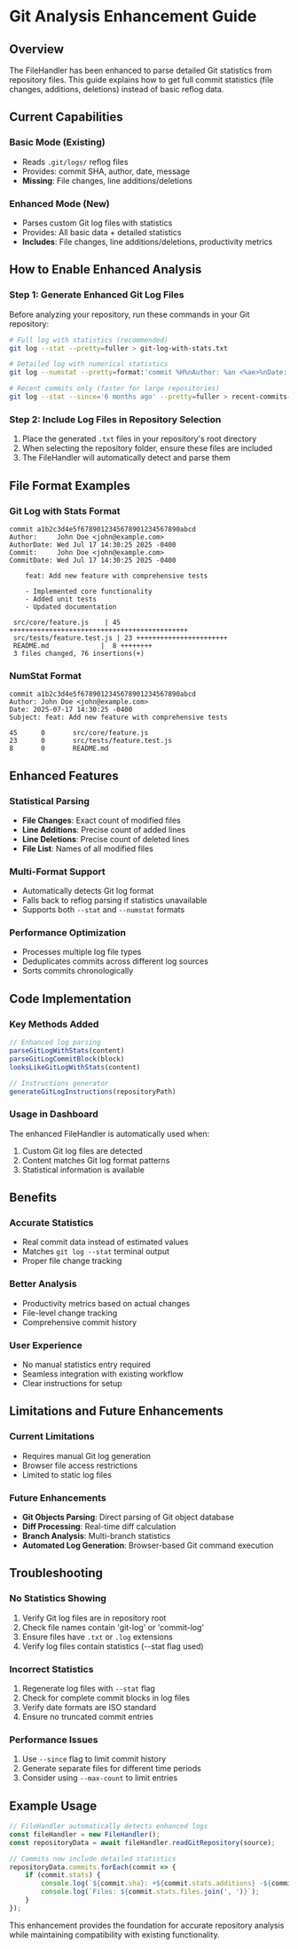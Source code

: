 # Git Analysis Enhancement Guide

## Overview

The FileHandler has been enhanced to parse detailed Git statistics from repository files. This guide explains how to get full commit statistics (file changes, additions, deletions) instead of basic reflog data.

## Current Capabilities

### Basic Mode (Existing)
- Reads `.git/logs/` reflog files
- Provides: commit SHA, author, date, message
- **Missing**: File changes, line additions/deletions

### Enhanced Mode (New)
- Parses custom Git log files with statistics
- Provides: All basic data + detailed statistics
- **Includes**: File changes, line additions/deletions, productivity metrics

## How to Enable Enhanced Analysis

### Step 1: Generate Enhanced Git Log Files

Before analyzing your repository, run these commands in your Git repository:

```bash
# Full log with statistics (recommended)
git log --stat --pretty=fuller > git-log-with-stats.txt

# Detailed log with numerical statistics
git log --numstat --pretty=format:'commit %H%nAuthor: %an <%ae>%nDate: %ad%nSubject: %s%n%n%b%n' --date=iso > git-log-detailed.txt

# Recent commits only (faster for large repositories)
git log --stat --since='6 months ago' --pretty=fuller > recent-commits-with-stats.txt
```

### Step 2: Include Log Files in Repository Selection

1. Place the generated `.txt` files in your repository's root directory
2. When selecting the repository folder, ensure these files are included
3. The FileHandler will automatically detect and parse them

## File Format Examples

### Git Log with Stats Format
```
commit a1b2c3d4e5f6789012345678901234567890abcd
Author:     John Doe <john@example.com>
AuthorDate: Wed Jul 17 14:30:25 2025 -0400
Commit:     John Doe <john@example.com>
CommitDate: Wed Jul 17 14:30:25 2025 -0400

    feat: Add new feature with comprehensive tests
    
    - Implemented core functionality
    - Added unit tests
    - Updated documentation

 src/core/feature.js    | 45 +++++++++++++++++++++++++++++++++++++++++++++
 src/tests/feature.test.js | 23 +++++++++++++++++++++++
 README.md             |  8 ++++++++
 3 files changed, 76 insertions(+)
```

### NumStat Format
```
commit a1b2c3d4e5f6789012345678901234567890abcd
Author: John Doe <john@example.com>
Date: 2025-07-17 14:30:25 -0400
Subject: feat: Add new feature with comprehensive tests

45      0       src/core/feature.js
23      0       src/tests/feature.test.js
8       0       README.md
```

## Enhanced Features

### Statistical Parsing
- **File Changes**: Exact count of modified files
- **Line Additions**: Precise count of added lines
- **Line Deletions**: Precise count of deleted lines
- **File List**: Names of all modified files

### Multi-Format Support
- Automatically detects Git log format
- Falls back to reflog parsing if statistics unavailable
- Supports both `--stat` and `--numstat` formats

### Performance Optimization
- Processes multiple log file types
- Deduplicates commits across different log sources
- Sorts commits chronologically

## Code Implementation

### Key Methods Added

```javascript
// Enhanced log parsing
parseGitLogWithStats(content)
parseGitLogCommitBlock(block)
looksLikeGitLogWithStats(content)

// Instructions generator
generateGitLogInstructions(repositoryPath)
```

### Usage in Dashboard

The enhanced FileHandler is automatically used when:
1. Custom Git log files are detected
2. Content matches Git log format patterns
3. Statistical information is available

## Benefits

### Accurate Statistics
- Real commit data instead of estimated values
- Matches `git log --stat` terminal output
- Proper file change tracking

### Better Analysis
- Productivity metrics based on actual changes
- File-level change tracking
- Comprehensive commit history

### User Experience
- No manual statistics entry required
- Seamless integration with existing workflow
- Clear instructions for setup

## Limitations and Future Enhancements

### Current Limitations
- Requires manual Git log generation
- Browser file access restrictions
- Limited to static log files

### Future Enhancements
- **Git Objects Parsing**: Direct parsing of Git object database
- **Diff Processing**: Real-time diff calculation
- **Branch Analysis**: Multi-branch statistics
- **Automated Log Generation**: Browser-based Git command execution

## Troubleshooting

### No Statistics Showing
1. Verify Git log files are in repository root
2. Check file names contain 'git-log' or 'commit-log'
3. Ensure files have `.txt` or `.log` extensions
4. Verify log files contain statistics (--stat flag used)

### Incorrect Statistics
1. Regenerate log files with `--stat` flag
2. Check for complete commit blocks in log files
3. Verify date formats are ISO standard
4. Ensure no truncated commit entries

### Performance Issues
1. Use `--since` flag to limit commit history
2. Generate separate files for different time periods
3. Consider using `--max-count` to limit entries

## Example Usage

```javascript
// FileHandler automatically detects enhanced logs
const fileHandler = new FileHandler();
const repositoryData = await fileHandler.readGitRepository(source);

// Commits now include detailed statistics
repositoryData.commits.forEach(commit => {
    if (commit.stats) {
        console.log(`${commit.sha}: +${commit.stats.additions} -${commit.stats.deletions}`);
        console.log(`Files: ${commit.stats.files.join(', ')}`);
    }
});
```

This enhancement provides the foundation for accurate repository analysis while maintaining compatibility with existing functionality.
